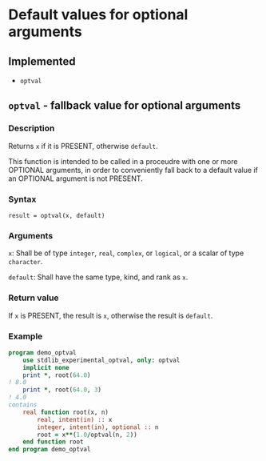 # Default values for optional arguments

## Implemented

* `optval`

## `optval` - fallback value for optional arguments

### Description

Returns `x` if it is PRESENT, otherwise `default`. 

This function is intended to be called in a proceudre with one or more OPTIONAL arguments, in order to conveniently fall back to a default value if an OPTIONAL argument is not PRESENT.

### Syntax

`result = optval(x, default)`

### Arguments

`x`: Shall be of type `integer`, `real`, `complex`, or `logical`, or a scalar of type `character`.

`default`: Shall have the same type, kind, and rank as `x`.

### Return value

If `x` is PRESENT, the result is `x`, otherwise the result is `default`.

### Example

```fortran
program demo_optval
    use stdlib_experimental_optval, only: optval
	implicit none
	print *, root(64.0)
! 8.0
    print *, root(64.0, 3)
! 4.0
contains
    real function root(x, n)
	    real, intent(in) :: x
	    integer, intent(in), optional :: n
		root = x**(1.0/optval(n, 2))
    end function root
end program demo_optval
```
